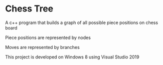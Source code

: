 # Chess Tree

A c++ program that builds a graph of all possible piece positions on chess board

Piece positions are represented by nodes

Moves are represented by branches

This project is developed on Windows 8 using Visual Studio 2019
